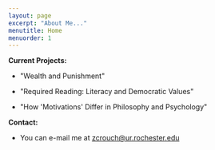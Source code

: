 ```yaml
---
layout: page
excerpt: "About Me..."
menutitle: Home
menuorder: 1
---
```

__Current Projects:__

- "Wealth and Punishment"

- "Required Reading: Literacy and Democratic Values"

- "How 'Motivations' Differ in Philosophy and Psychology"

__Contact:__

- You can e-mail me at zcrouch@ur.rochester.edu
